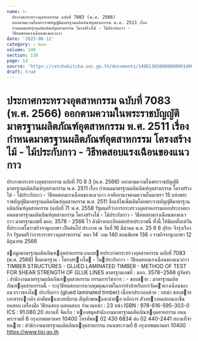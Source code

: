 ```yaml
---
name: >-
  ประกาศกระทรวงอุตสาหกรรม ฉบับที่ 7083 (พ.ศ. 2566)
  ออกตามความในพระราชบัญญัติมาตรฐานผลิตภัณฑ์อุตสาหกรรม พ.ศ. 2511 เรื่อง
  กำหนดมาตรฐานผลิตภัณฑ์อุตสาหกรรม โครงสร้างไม้ - ไม้ประกับกาว -
  วิธีทดสอบแรงเฉือนของแนวกาว
date: '2023-06-12'
category: ง พิเศษ
volume: 140
section: 136
page: 14
source: 'https://ratchakitcha.soc.go.th/documents/140D136S0000000001400.pdf'
draft: true
---
```


# ประกาศกระทรวงอุตสาหกรรม ฉบับที่ 7083 (พ.ศ. 2566) ออกตามความในพระราชบัญญัติมาตรฐานผลิตภัณฑ์อุตสาหกรรม พ.ศ. 2511 เรื่อง กำหนดมาตรฐานผลิตภัณฑ์อุตสาหกรรม โครงสร้างไม้ - ไม้ประกับกาว - วิธีทดสอบแรงเฉือนของแนวกาว

ประกาศกระทรวงอุตสาหกรรม ฉบับที่ 70 8 3 (พ.ศ. 2566) ออกตามความในพระราชบัญญัติมาตรฐานผลิตภัณฑ์อุตสาหกรรม พ.ศ. 2511 เรื่อง กำหนดมาตรฐานผลิตภัณฑ์อุตสาหกรรม โครงสร้างไม้ - ไม้ประกับกาว - วิธีทดสอบแรงเฉือนของแนวกาว อาศัยอานาจตามความในมาตรา 15 แห่งพระราชบัญญัติมาตรฐานผลิตภัณฑ์อุตสาหกรรม พ.ศ. 2511 ซึ่งแก้ไขเพิ่มเติมโดยพระราชบัญญัติมาตรฐานผลิตภัณฑ์อุตสาหกรรม (ฉบับที่ 7) พ.ศ. 2558 รัฐมนตรีว่าการกระทรวงอุตสาหกรรมออกประกาศกาหนดมาตรฐานผลิตภัณฑ์อุตสาหกรรม โครงสร้างไม้ - ไม้ประกับกาว - วิธีทดสอบแรงเฉือนของแนวกาว มาตรฐานเลขที่ มอก. 3578 - 2566 ไว้ ดังมีรายละเอียดต่อท้ายประกาศนี้ ทั้งนี้ ให้มีผลตั้งแต่วันที่ประกาศในราชกิจจานุเบกษา เป็นต้นไป ประกาศ ณ วันที่ 16 มีนำคม พ.ศ. 25 6 6 สุริยะ จึงรุ่งเรืองกิจ รัฐมนตรีว่าการกระทรวงอุตสาหกรรม ้ หนา 14 ่ เลม 140 ตอนพิเศษ 136 ง ราชกิจจานุเบกษา 12 มิถุนายน 2566

ขอมูลมาตรฐานผลิตภัณฑอุตสาหกรรม แนบทายประกาศกระทรวงอุตสาหกรรม ฉบับที่ 7083 (พ.ศ. 2566) ชื่อมาตรฐาน : โครงสรางไม - ไมประกับกาว - วิธีทดสอบแรงเฉือนของแนวกาว TIMBER STRUCTURES - GLUED LAMINATED TIMBER - METHOD OF TEST FOR SHEAR STRENGTH OF GLUE LINES มาตรฐานเลขที่ : มอก. 3578−2566 ผู้จัดทํา : สํานักงานมาตรฐานผลิตภัณฑอุตสาหกรรม กรรมการวิชาการ : - ขอบขาย : มาตรฐานผลิตภัณฑอุตสาหกรรมนี้ - ระบุวิธีทดสอบการควบคุมคุณภาพในการทําสําหรับการวัดคาแรงเฉือนของ แนวกาวของไม ประกับกาว (glued laminated timber) เนื้อหาประกอบด้วย : บทนํา ขอบขาย เอกสารอางอิง คําศัพทและบทนิยาม สัญลักษณและคํายอ หลักการ ตัวอยางทดสอบและชิ้นทดสอบ เครื่องมือ วิธีทดสอบ ผลทดสอบ จํานวนหน้า : 23 หน้า ISBN : 978-616-595-303-0 ICS : 91.080.20 สถานที่ จัดเก็บ : หองสมุดสํานักงานมาตรฐานผลิตภัณฑอุตสาหกรรม ถนนพระรามที่ 6 กรุงเทพมหานคร 10400 โทรศัพท 02 430 6834 ต่อ 02 440-2441 สถานที่จําหนาย : สํานักงานมาตรฐานผลิตภัณฑอุตสาหกรรม ถนนพระรามที่ 6 กรุงเทพมหานคร 10400 https://www.tisi.go.th
